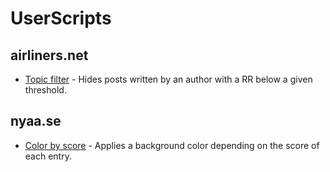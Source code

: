 # UserScripts

## airliners.net

* [Topic filter](https://github.com/MatthieuMichon/UserScripts/blob/master/airliners.net/forum_topic_filter/forum_topic_filter.user.js) - Hides posts written by an author with a RR below a given threshold.

## nyaa.se

* [Color by score](https://github.com/MatthieuMichon/UserScripts/blob/master/nyaa.se/color_by_score/color_by_score.user.js) - Applies a background color depending on the score of each entry.
